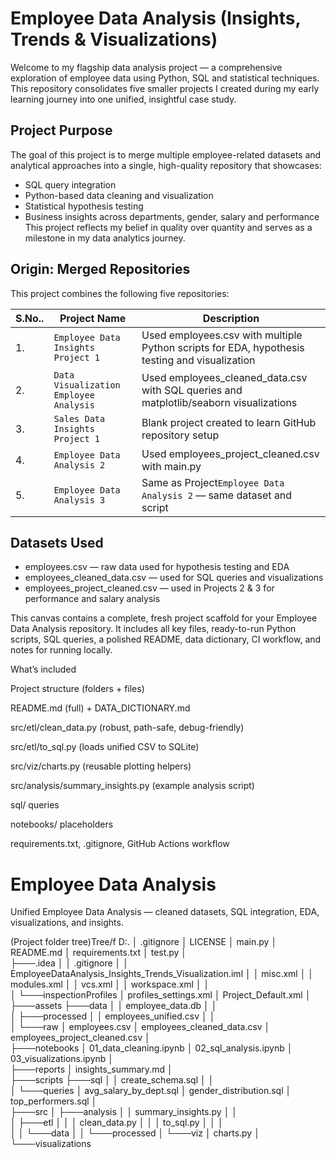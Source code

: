 # Employee Data Analysis (Insights, Trends & Visualizations)

Welcome to my flagship data analysis project — a comprehensive exploration of employee data using Python, SQL and statistical techniques. This repository consolidates five smaller projects I created during my early learning journey into one unified, insightful case study.

## Project Purpose
The goal of this project is to merge multiple employee-related datasets and analytical approaches into a single, high-quality repository that showcases:
* SQL query integration
* Python-based data cleaning and visualization
* Statistical hypothesis testing
* Business insights across departments, gender, salary and performance
This project reflects my belief in quality over quantity and serves as a milestone in my data analytics journey.

## Origin: Merged Repositories
This project combines the following five repositories:

| **S.No..** | **Project Name**                    | **Description**                                                                                   |
|------------| ----------------------------------- | ------------------------------------------------------------------------------------------------- |
|1.          | `Employee Data Insights Project 1`  | Used employees.csv with multiple Python scripts for EDA, hypothesis testing and visualization     |
|2.          | `Data Visualization Employee Analysis`  | Used employees_cleaned_data.csv with SQL queries and matplotlib/seaborn visualizations        |
|3.          | `Sales Data Insights Project 1`     | Blank project created to learn GitHub repository setup                                            |
|4.          | `Employee Data Analysis 2`          | Used employees_project_cleaned.csv with main.py                                                   |
|5.          | `Employee Data Analysis 3`          | Same as Project`Employee Data Analysis 2` — same dataset and script                               |

## Datasets Used
* employees.csv — raw data used for hypothesis testing and EDA
* employees_cleaned_data.csv — used for SQL queries and visualizations
* employees_project_cleaned.csv — used in Projects 2 & 3 for performance and salary analysis












This canvas contains a complete, fresh project scaffold for your Employee Data Analysis repository. It includes all key files, ready-to-run Python scripts, SQL queries, a polished README, data dictionary, CI workflow, and notes for running locally.

What’s included

Project structure (folders + files)

README.md (full) + DATA_DICTIONARY.md

src/etl/clean_data.py (robust, path-safe, debug-friendly)

src/etl/to_sql.py (loads unified CSV to SQLite)

src/viz/charts.py (reusable plotting helpers)

src/analysis/summary_insights.py (example analysis script)

sql/ queries

notebooks/ placeholders

requirements.txt, .gitignore, GitHub Actions workflow

# Employee Data Analysis


Unified Employee Data Analysis — cleaned datasets, SQL integration, EDA, visualizations, and insights.




(Project folder tree)Tree/f D:.
│   .gitignore
│   LICENSE
│   main.py
│   README.md
│   requirements.txt
│   test.py
│   
├───.idea
│   │   .gitignore
│   │   EmployeeDataAnalysis_Insights_Trends_Visualization.iml
│   │   misc.xml
│   │   modules.xml
│   │   vcs.xml
│   │   workspace.xml
│   │   
│   └───inspectionProfiles
│           profiles_settings.xml
│           Project_Default.xml
│           
├───assets
├───data
│   │   employee_data.db
│   │   
│   ├───processed
│   │       employees_unified.csv
│   │       
│   └───raw
│           employees.csv
│           employees_cleaned_data.csv
│           employees_project_cleaned.csv
│           
├───notebooks
│       01_data_cleaning.ipynb
│       02_sql_analysis.ipynb
│       03_visualizations.ipynb
│       
├───reports
│       insights_summary.md
│       
├───scripts
├───sql
│   │   create_schema.sql
│   │   
│   └───queries
│           avg_salary_by_dept.sql
│           gender_distribution.sql
│           top_performers.sql
│           
├───src
│   ├───analysis
│   │       summary_insights.py
│   │       
│   ├───etl
│   │   │   clean_data.py
│   │   │   to_sql.py
│   │   │   
│   │   └───data
│   │       └───processed
│   └───viz
│           charts.py
│           
└───visualizations



